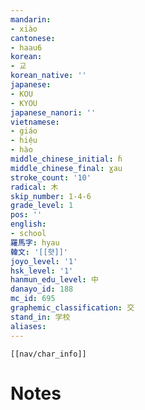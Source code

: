 ```yaml
---
mandarin:
- xiào
cantonese:
- haau6
korean:
- 교
korean_native: ''
japanese:
- KOU
- KYOU
japanese_nanori: ''
vietnamese:
- giáo
- hiệu
- hào
middle_chinese_initial: ɦ
middle_chinese_final: ɣau
stroke_count: '10'
radical: 木
skip_number: 1-4-6
grade_level: 1
pos: ''
english:
- school
羅馬字: hyau
韓文: '[[햣]]'
joyo_level: '1'
hsk_level: '1'
hanmun_edu_level: 中
danayo_id: 188
mc_id: 695
graphemic_classification: 交
stand_in: 学校
aliases:
---
```

```meta-bind-embed
[[nav/char_info]]
```

# Notes
